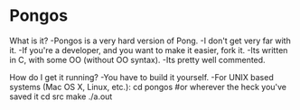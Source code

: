Pongos
================

What is it?
-Pongos is a very hard version of Pong.
-I don't get very far with it.
-If you're a developer, and you want to make it easier, fork it.
-Its written in C, with some OO (without OO syntax).
-Its pretty well commented.

How do I get it running?
-You have to build it yourself.
-For UNIX based systems (Mac OS X, Linux, etc.):
	cd pongos #or wherever the heck you've saved it	
	cd src 
	make
	./a.out

